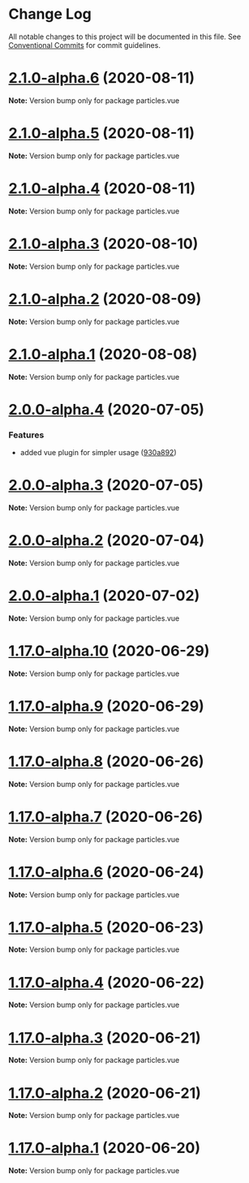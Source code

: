 # Change Log

All notable changes to this project will be documented in this file.
See [Conventional Commits](https://conventionalcommits.org) for commit guidelines.

# [2.1.0-alpha.6](https://github.com/matteobruni/tsparticles/compare/particles.vue@2.1.0-alpha.5...particles.vue@2.1.0-alpha.6) (2020-08-11)

**Note:** Version bump only for package particles.vue





# [2.1.0-alpha.5](https://github.com/matteobruni/tsparticles/compare/particles.vue@2.1.0-alpha.4...particles.vue@2.1.0-alpha.5) (2020-08-11)

**Note:** Version bump only for package particles.vue





# [2.1.0-alpha.4](https://github.com/matteobruni/tsparticles/compare/particles.vue@2.1.0-alpha.3...particles.vue@2.1.0-alpha.4) (2020-08-11)

**Note:** Version bump only for package particles.vue





# [2.1.0-alpha.3](https://github.com/matteobruni/tsparticles/compare/particles.vue@2.1.0-alpha.2...particles.vue@2.1.0-alpha.3) (2020-08-10)

**Note:** Version bump only for package particles.vue





# [2.1.0-alpha.2](https://github.com/matteobruni/tsparticles/compare/particles.vue@2.1.0-alpha.1...particles.vue@2.1.0-alpha.2) (2020-08-09)

**Note:** Version bump only for package particles.vue





# [2.1.0-alpha.1](https://github.com/matteobruni/tsparticles/compare/particles.vue@2.0.7...particles.vue@2.1.0-alpha.1) (2020-08-08)

**Note:** Version bump only for package particles.vue





# [2.0.0-alpha.4](https://github.com/matteobruni/tsparticles/compare/particles.vue@2.0.0-alpha.3...particles.vue@2.0.0-alpha.4) (2020-07-05)


### Features

* added vue plugin for simpler usage ([930a892](https://github.com/matteobruni/tsparticles/commit/930a892a65d6742c315a68eb63ee84b4c3736aa9))





# [2.0.0-alpha.3](https://github.com/matteobruni/tsparticles/compare/particles.vue@2.0.0-alpha.2...particles.vue@2.0.0-alpha.3) (2020-07-05)

**Note:** Version bump only for package particles.vue





# [2.0.0-alpha.2](https://github.com/matteobruni/tsparticles/compare/particles.vue@2.0.0-alpha.1...particles.vue@2.0.0-alpha.2) (2020-07-04)

**Note:** Version bump only for package particles.vue





# [2.0.0-alpha.1](https://github.com/matteobruni/tsparticles/compare/particles.vue@1.16.2...particles.vue@2.0.0-alpha.1) (2020-07-02)

**Note:** Version bump only for package particles.vue





# [1.17.0-alpha.10](https://github.com/matteobruni/tsparticles/compare/particles.vue@1.17.0-alpha.9...particles.vue@1.17.0-alpha.10) (2020-06-29)

**Note:** Version bump only for package particles.vue





# [1.17.0-alpha.9](https://github.com/matteobruni/tsparticles/compare/particles.vue@1.17.0-alpha.8...particles.vue@1.17.0-alpha.9) (2020-06-29)

**Note:** Version bump only for package particles.vue





# [1.17.0-alpha.8](https://github.com/matteobruni/tsparticles/compare/particles.vue@1.17.0-alpha.7...particles.vue@1.17.0-alpha.8) (2020-06-26)

**Note:** Version bump only for package particles.vue





# [1.17.0-alpha.7](https://github.com/matteobruni/tsparticles/compare/particles.vue@1.17.0-alpha.6...particles.vue@1.17.0-alpha.7) (2020-06-26)

**Note:** Version bump only for package particles.vue





# [1.17.0-alpha.6](https://github.com/matteobruni/tsparticles/compare/particles.vue@1.17.0-alpha.5...particles.vue@1.17.0-alpha.6) (2020-06-24)

**Note:** Version bump only for package particles.vue





# [1.17.0-alpha.5](https://github.com/matteobruni/tsparticles/compare/particles.vue@1.16.1...particles.vue@1.17.0-alpha.5) (2020-06-23)

**Note:** Version bump only for package particles.vue





# [1.17.0-alpha.4](https://github.com/matteobruni/tsparticles/compare/particles.vue@1.16.0...particles.vue@1.17.0-alpha.4) (2020-06-22)

**Note:** Version bump only for package particles.vue





# [1.17.0-alpha.3](https://github.com/matteobruni/tsparticles/compare/particles.vue@1.16.0...particles.vue@1.17.0-alpha.3) (2020-06-21)

**Note:** Version bump only for package particles.vue





# [1.17.0-alpha.2](https://github.com/matteobruni/tsparticles/compare/particles.vue@1.16.0...particles.vue@1.17.0-alpha.2) (2020-06-21)

**Note:** Version bump only for package particles.vue





# [1.17.0-alpha.1](https://github.com/matteobruni/tsparticles/compare/particles.vue@1.16.0...particles.vue@1.17.0-alpha.1) (2020-06-20)

**Note:** Version bump only for package particles.vue
